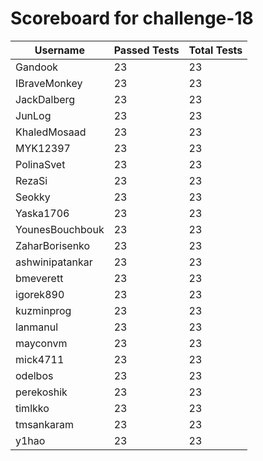 # Scoreboard for challenge-18
| Username   | Passed Tests | Total Tests |
|------------|--------------|-------------|
| Gandook | 23 | 23 |
| IBraveMonkey | 23 | 23 |
| JackDalberg | 23 | 23 |
| JunLog | 23 | 23 |
| KhaledMosaad | 23 | 23 |
| MYK12397 | 23 | 23 |
| PolinaSvet | 23 | 23 |
| RezaSi | 23 | 23 |
| Seokky | 23 | 23 |
| Yaska1706 | 23 | 23 |
| YounesBouchbouk | 23 | 23 |
| ZaharBorisenko | 23 | 23 |
| ashwinipatankar | 23 | 23 |
| bmeverett | 23 | 23 |
| igorek890 | 23 | 23 |
| kuzminprog | 23 | 23 |
| lanmanul | 23 | 23 |
| mayconvm | 23 | 23 |
| mick4711 | 23 | 23 |
| odelbos | 23 | 23 |
| perekoshik | 23 | 23 |
| timlkko | 23 | 23 |
| tmsankaram | 23 | 23 |
| y1hao | 23 | 23 |
